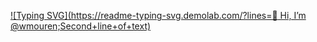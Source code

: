 [![Typing SVG](https://readme-typing-svg.demolab.com/?lines=👋 Hi, I’m @wmouren;Second+line+of+text)](https://git.io/typing-svg)



<!---
wmouren/wmouren is a ✨ special ✨ repository because its `README.md` (this file) appears on your GitHub profile.
You can click the Preview link to take a look at your changes.
--->
